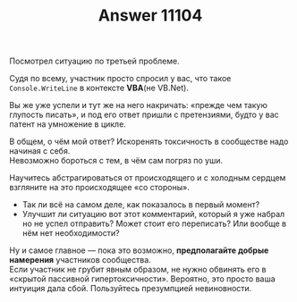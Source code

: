 ﻿---
title: "Answer 11104"
se.owner.user_id: 176064
se.owner.display_name: "vp_arth"
se.owner.link: "https://ru.meta.stackoverflow.com/users/176064/vp-arth"
se.answer_id: 11104
se.question_id: 11103
se.post_type: answer
se.is_accepted: False
---
<p>Посмотрел ситуацию по третьей проблеме.</p>
<p>Судя по всему, участник просто спросил у вас,
что такое <code>Console.WriteLine</code> в контексте <strong>VBA</strong>(не VB.Net).</p>
<p>Вы же уже успели и тут же на него накричать: «прежде чем такую глупость писать», и под его ответ пришли с претензиями, будто у вас патент на умножение в цикле.</p>
<p>В общем, о чём мой ответ? Искоренять токсичность в сообществе надо начиная с себя.<br />
Невозможно бороться с тем, в чём сам погряз по уши.</p>
<p>Научитесь абстрагироваться от происходящего и с холодным сердцем взгляните на это происходящее «со стороны».</p>
<ul>
<li>Так ли всё на самом деле, как показалось в первый момент?</li>
<li>Улучшит ли ситуацию вот этот комментарий, который я уже набрал но не успел отправить? Может стоит его переписать? Или вообще в нём нет необходимости?</li>
</ul>
<p>Ну и самое главное — пока это возможно, <strong>предполагайте добрые намерения</strong> участников сообщества.<br />
Если участник не грубит явным образом, не нужно обвинять его в «скрытой пассивной гипертоксичности». Вероятно, это просто ваша интуиция дала сбой. Пользуйтесь презумпцией невиновности.</p>
